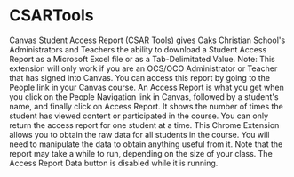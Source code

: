 # CSARTools
Canvas Student Access Report (CSAR Tools) gives Oaks Christian School's Administrators and Teachers the ability to download a Student Access Report as a Microsoft Excel file or as a Tab-Delimitated Value.    Note: This extension will only work if you are an OCS/OCO Administrator or Teacher that has signed into Canvas.   You can access this report by going to the People link in your Canvas course.   An Access Report is what you get when you click on the People Navigation link in Canvas, followed by a student's name, and finally click on Access Report. It shows the number of times the student has viewed content or participated in the course. You can only return the access report for one student at a time.  This Chrome Extension allows you to obtain the raw data for all students in the course. You will need to manipulate the data to obtain anything useful from it.  Note that the report may take a while to run, depending on the size of your class. The Access Report Data button is disabled while it is running.
